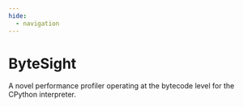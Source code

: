 ```yaml
---
hide:
  - navigation
---
```


# ByteSight

A novel performance profiler operating at the bytecode level for the CPython interpreter.
